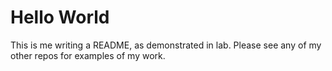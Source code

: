 # Hello World

This is me writing a README, as demonstrated in lab. Please see any of my other repos for examples of my work.
